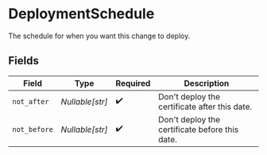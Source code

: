 # DeploymentSchedule

The schedule for when you want this change to deploy.


## Fields

| Field                                          | Type                                           | Required                                       | Description                                    |
| ---------------------------------------------- | ---------------------------------------------- | ---------------------------------------------- | ---------------------------------------------- |
| `not_after`                                    | *Nullable[str]*                                | :heavy_check_mark:                             | Don't deploy the certificate after this date.  |
| `not_before`                                   | *Nullable[str]*                                | :heavy_check_mark:                             | Don't deploy the certificate before this date. |